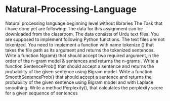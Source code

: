 # Natural-Processing-Language
Natural processing language beginning level without libraries
The Task that i have done yet are following:
The data for this assignment can be downloaded from the classroom. The data consists of Urdu text files.  You are supposed to implement following Python functions.
The text files are not tokenized. You need to implement a function with name tokenize () that takes the file path as its argument and returns the tokenized sentences.  
Write a function Ngram() that should accept two required argument, n the order of the n-gram model & sentences and returns the n-grams .
Write a function SentenceProb() that should accept a sentence and returns the probability of the given sentence using Bigram model.
Write a function SmoothSentenceProb() that should accept a sentence and returns the probability of the given sentence using Bigram model and with Laplace smoothing.
Write a method Perplexity(), that calculates the perplexity score for a given sequence of sentences
